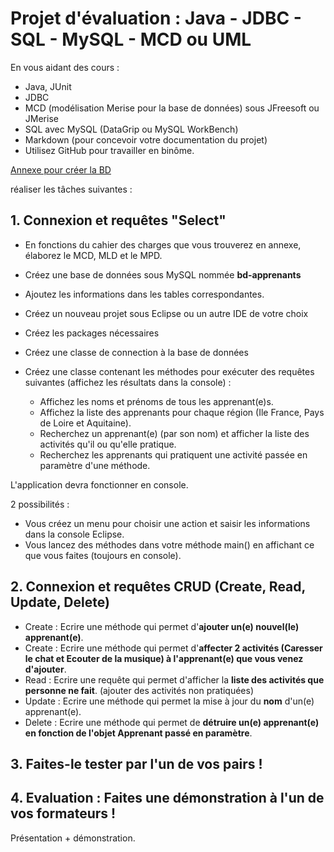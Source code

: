 # Projet d'évaluation :  Java - JDBC - SQL - MySQL - MCD ou UML

En vous aidant des cours :

- Java, JUnit
- JDBC
- MCD (modélisation Merise pour la base de données) sous JFreesoft ou JMerise
- SQL avec MySQL (DataGrip ou MySQL WorkBench)
- Markdown (pour concevoir votre documentation du projet)
- Utilisez GitHub pour travailler en binôme.

[Annexe pour créer la BD](annexe-bd-apprenants.md)

réaliser les tâches suivantes :

## 1. Connexion et requêtes "Select"

- En fonctions du cahier des charges que vous trouverez en annexe, élaborez le MCD, MLD et le MPD.
- Créez une base de données sous MySQL nommée **bd-apprenants**
- Ajoutez les informations dans les tables correspondantes.
- Créez un nouveau projet sous Eclipse ou un autre IDE de votre choix
- Créez les packages nécessaires
- Créez une classe de connection à la base de données
- Créez une classe contenant les méthodes pour exécuter des requêtes suivantes (affichez les résultats dans la console) :

  - Affichez les noms et prénoms de tous les apprenant(e)s.
  - Affichez la liste des apprenants pour chaque région (Ile France, Pays de Loire et Aquitaine).
  - Recherchez un apprenant(e) (par son nom) et afficher la liste des activités qu'il ou qu'elle pratique.
  - Recherchez les apprenants qui pratiquent une activité passée en paramètre d'une méthode.

L'application devra fonctionner en console.

2 possibilités :

- Vous créez un menu pour choisir une action et saisir les informations dans la console Eclipse.
- Vous lancez des méthodes dans votre méthode main() en affichant ce que vous faites (toujours en console).

## 2. Connexion et requêtes CRUD (Create, Read, Update, Delete)

- Create : Ecrire une méthode qui permet d'**ajouter un(e) nouvel(le) apprenant(e)**.
- Create : Ecrire une méthode qui permet d'**affecter 2 activités (Caresser le chat et Ecouter de la musique) à l'apprenant(e) que vous venez d'ajouter**.
- Read   : Ecrire une requête qui permet d'afficher la **liste des activités que personne ne fait**.  (ajouter des activités non pratiquées)
- Update : Ecrire une méthode qui permet la mise à jour du **nom** d'un(e) apprenant(e).
- Delete : Ecrire une méthode qui permet de **détruire un(e) apprenant(e) en fonction de l'objet Apprenant passé en paramètre**.

## 3. Faites-le tester par l'un de vos pairs !

## 4. Evaluation : Faites une démonstration à l'un de vos formateurs !

Présentation + démonstration.
